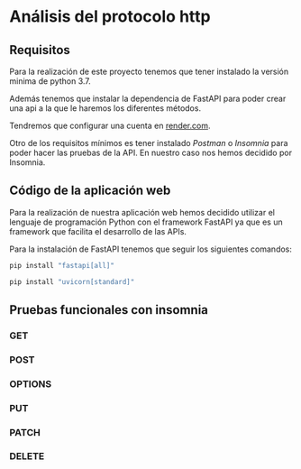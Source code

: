 # Análisis del protocolo http

## Requisitos

Para la realización de este proyecto tenemos que tener instalado la versión minima de python 3.7.

Además tenemos que instalar la dependencia de FastAPI para poder crear una api a la que le haremos los diferentes métodos.

Tendremos que configurar una cuenta en [render.com](https://render.com/).

Otro de los requisitos mínimos es tener instalado *Postman* o *Insomnia* para poder hacer las pruebas de la API. En nuestro caso nos hemos decidido por Insomnia.

## Código de la aplicación web

Para la realización de nuestra aplicación web hemos decidido utilizar el lenguaje de programación Python con el framework FastAPI ya que es un framework que facilita el desarrollo de las APIs.

Para la instalación de FastAPI tenemos que seguir los siguientes comandos: 

```bash
pip install "fastapi[all]"
```

```bash
pip install "uvicorn[standard]"
```

## Pruebas funcionales con insomnia

### GET

### POST

### OPTIONS

### PUT

### PATCH

### DELETE
